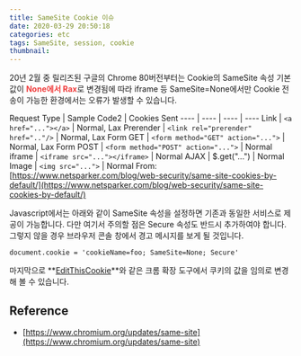 ```yaml
---
title: SameSite Cookie 이슈
date: 2020-03-29 20:50:18
categories: etc
tags: SameSite, session, cookie
thumbnail:
---
```


20년 2월 중 릴리즈된 구글의 Chrome 80버전부터는 Cookie의 SameSite 속성 기본 값이 <b style="color:#f03e3e">None에서 Rax</b>로 변경됨에 따라 iframe 등 SameSite=None에서만 Cookie 전송이 가능한 환경에서는 오류가 발생할 수 있습니다.

Request Type | Sample Code2 | Cookies Sent
---- | ---- | ---- | ----
Link | `<a href="..."></a>` | Normal, Lax
Prerender | `<link rel="prerender" href=".."/>` | Normal, Lax
Form GET | `<form method="GET" action="...">` | Normal, Lax
Form POST | `<form method="POST" action="...">` | Normal
iframe | `<iframe src="..."></iframe>` | Normal
AJAX | $.get("...") | Normal
Image | `<img src="...">` | Normal
From: [https://www.netsparker.com/blog/web-security/same-site-cookies-by-default/](https://www.netsparker.com/blog/web-security/same-site-cookies-by-default/)

Javascript에서는 아래와 같이 SameSite 속성을 설정하면 기존과 동일한 서비스로 제공이 가능합니다. 다만 여기서 주의할 점은 Secure 속성도 반드시 추가하여야 합니다. 그렇지 않을 경우 브라우저 콘솔 창에서 경고 메시지를 보게 될 것입니다.

``` JS
document.cookie = 'cookieName=foo; SameSite=None; Secure'
```

마지막으로 **[EditThisCookie](https://chrome.google.com/webstore/detail/editthiscookie/fngmhnnpilhplaeedifhccceomclgfbg?hl=ko)**와 같은 크롬 확장 도구에서 쿠키의 값을 임의로 변경해 볼 수 있습니다.

## Reference
* [https://www.chromium.org/updates/same-site](https://www.chromium.org/updates/same-site)
